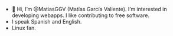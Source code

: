 - 👋 Hi, I’m @MatiasGGV (Matías García Valiente). I’m interested in developing webapps. I like contributing to free software.
- I speak Spanish and English.
- Linux fan.

<!---
MatiasGGV/MatiasGGV is a ✨ special ✨ repository because its `README.md` (this file) appears on your GitHub profile.
You can click the Preview link to take a look at your changes.
--->
